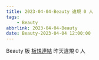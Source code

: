 ```yaml
---
title: 2023-04-04-Beauty 違規 0 人
tags:
    - Beauty
abbrlink: 2023-04-04-Beauty
date: Beauty-2023-04-04 12:00:00
---
```

Beauty 板 [板規連結](https://www.ptt.cc/bbs/Beauty/M.1630069980.A.84B.html)
昨天違規 0 人
